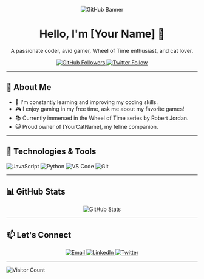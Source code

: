 <p align="center">
  <img src="https://your-image-url-here.com/cool-github-banner.png" alt="GitHub Banner">
</p>

<h1 align="center">Hello, I'm [Your Name] 👋</h1>

<p align="center">A passionate coder, avid gamer, Wheel of Time enthusiast, and cat lover.</p>

<p align="center">
  <a href="https://github.com/[YourUsername]">
    <img src="https://img.shields.io/github/followers/[YourUsername]?label=Follow&style=social" alt="GitHub Followers">
  </a>
  <a href="https://twitter.com/[YourTwitterHandle]">
    <img src="https://img.shields.io/twitter/follow/[YourTwitterHandle]?label=Follow&style=social" alt="Twitter Follow">
  </a>
</p>

---

## 🚀 About Me

- 🌱 I'm constantly learning and improving my coding skills.
- 🎮 I enjoy gaming in my free time, ask me about my favorite games!
- 📚 Currently immersed in the Wheel of Time series by Robert Jordan.
- 😺 Proud owner of [YourCatName], my feline companion.

---

## 🔧 Technologies & Tools

![JavaScript](https://img.shields.io/badge/-JavaScript-F7DF1E?style=flat-square&logo=javascript&logoColor=000)
![Python](https://img.shields.io/badge/-Python-3776AB?style=flat-square&logo=python&logoColor=fff)
![VS Code](https://img.shields.io/badge/-VS%20Code-007ACC?style=flat-square&logo=visual-studio-code&logoColor=fff)
![Git](https://img.shields.io/badge/-Git-F05032?style=flat-square&logo=git&logoColor=fff)

---

## 📊 GitHub Stats

<p align="center">
  <img src="https://github-readme-stats.vercel.app/api?username=[YourUsername]&show_icons=true&theme=dark" alt="GitHub Stats">
</p>

---

## 📫 Let's Connect

<p align="center">
  <a href="mailto:youremail@example.com">
    <img src="https://img.shields.io/badge/Email-D14836?style=flat-square&logo=gmail&logoColor=fff" alt="Email">
  </a>
  <a href="https://linkedin.com/in/yourlinkedin">
    <img src="https://img.shields.io/badge/LinkedIn-0077B5?style=flat-square&logo=linkedin&logoColor=fff" alt="LinkedIn">
  </a>
  <a href="https://twitter.com/[YourTwitterHandle]">
    <img src="https://img.shields.io/badge/Twitter-1DA1F2?style=flat-square&logo=twitter&logoColor=fff" alt="Twitter">
  </a>
</p>

---

![Visitor Count](https://visitor-badge.laobi.icu/badge?page_id=[YourUsername].[YourUsername])

